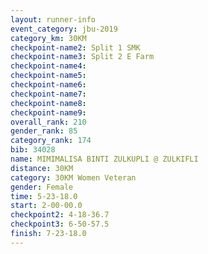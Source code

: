 ```yaml
---
layout: runner-info 
event_category: jbu-2019 
category_km: 30KM 
checkpoint-name2: Split 1 SMK 
checkpoint-name3: Split 2 E Farm 
checkpoint-name4: 
checkpoint-name5: 
checkpoint-name6: 
checkpoint-name7: 
checkpoint-name8: 
checkpoint-name9: 
overall_rank: 210
gender_rank: 85
category_rank: 174
bib: 34028
name: MIMIMALISA BINTI ZULKUPLI @ ZULKIFLI
distance: 30KM
category: 30KM Women Veteran
gender: Female
time: 5-23-18.0
start: 2-00-00.0
checkpoint2: 4-18-36.7
checkpoint3: 6-50-57.5
finish: 7-23-18.0
---
```

